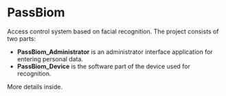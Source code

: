 # PassBiom
Access control system based on facial recognition. The project consists of two parts:
- <strong>PassBiom_Administrator</strong> is an administrator interface application for entering personal data.
- <strong>PassBiom_Device</strong> is the software part of the device used for recognition.

More details inside.

